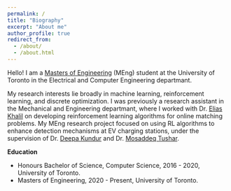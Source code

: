 ```yaml
---
permalink: /
title: "Biography"
excerpt: "About me"
author_profile: true
redirect_from: 
  - /about/
  - /about.html
---
```


Hello! I am a [Masters of Engineering](https://www.ece.utoronto.ca/graduates/degree-programs/meng/) (MEng) student at the University of Toronto in the Electrical and Computer Engineering departmant.

My research interests lie broadly in machine learning, reinforcement learning, and discrete optimization. I was previously a research assistant in the Mechanical and Engineering departmant, where I worked with Dr. [Elias Khalil](ekhalil.com) on developing reinforcement learning algorithms for online matching problems. My MEng research project focused on using RL algorithms to enhance detection mechanisms at EV charging stations, under the supervision of Dr. [Deepa Kundur](https://www.comm.utoronto.ca/~dkundur/) and Dr. [Mosaddeq Tushar](https://scholar.google.com/citations?user=QBwimpcAAAAJ&hl=en).


**Education**
  - Honours Bachelor of Science, Computer Science, 2016 - 2020, University of Toronto.
  - Masters of Engineering, 2020 - Present, University of Toronto.
